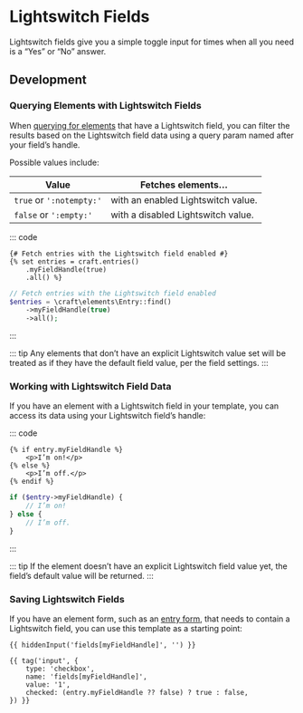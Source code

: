 # Lightswitch Fields

Lightswitch fields give you a simple toggle input for times when all you need is a “Yes” or “No” answer.

## Development

### Querying Elements with Lightswitch Fields

When [querying for elements](element-queries.md) that have a Lightswitch field, you can filter the results based on the Lightswitch field data using a query param named after your field’s handle.

Possible values include:

| Value                    | Fetches elements…                  |
| ------------------------ | ---------------------------------- |
| `true` or `':notempty:'` | with an enabled Lightswitch value. |
| `false` or `':empty:'`   | with a disabled Lightswitch value. |

::: code
```twig
{# Fetch entries with the Lightswitch field enabled #}
{% set entries = craft.entries()
    .myFieldHandle(true)
    .all() %}
```
```php
// Fetch entries with the Lightswitch field enabled
$entries = \craft\elements\Entry::find()
    ->myFieldHandle(true)
    ->all();
```
:::

::: tip
Any elements that don’t have an explicit Lightswitch value set will be treated as if they have the default field value, per the field settings.
:::

### Working with Lightswitch Field Data

If you have an element with a Lightswitch field in your template, you can access its data using your Lightswitch field’s handle:

::: code
```twig
{% if entry.myFieldHandle %}
    <p>I’m on!</p>
{% else %}
    <p>I’m off.</p>
{% endif %}
```
```php
if ($entry->myFieldHandle) {
    // I’m on!
} else {
    // I’m off.
}
```
:::

::: tip
If the element doesn’t have an explicit Lightswitch field value yet, the field’s default value will be returned.
:::

### Saving Lightswitch Fields

If you have an element form, such as an [entry form](https://craftcms.com/knowledge-base/entry-form), that needs to contain a Lightswitch field, you can use this template as a starting point:

```twig
{{ hiddenInput('fields[myFieldHandle]', '') }}

{{ tag('input', {
    type: 'checkbox',
    name: 'fields[myFieldHandle]',
    value: '1',
    checked: (entry.myFieldHandle ?? false) ? true : false,
}) }}
```
